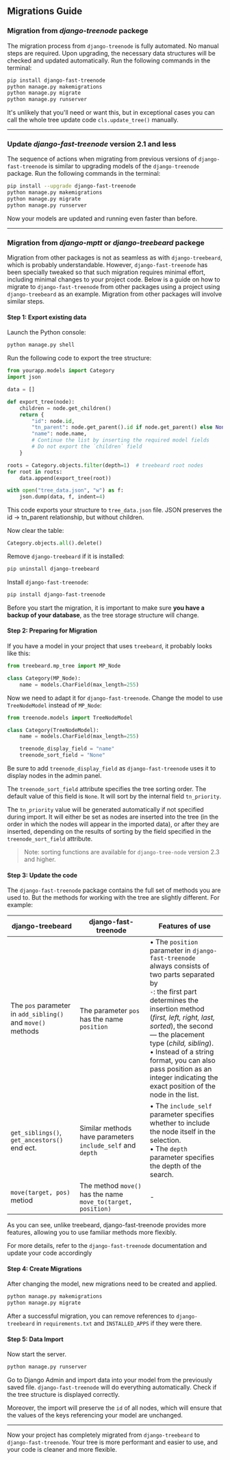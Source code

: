 ## Migrations Guide
### Migration from _django-treenode_ packege
The migration process from `django-treenode` is fully automated. No manual steps are required. Upon upgrading, the necessary data structures will be checked and updated automatically.
Run the following commands in the terminal:

```bash
pip install django-fast-treenode
python manage.py makemigrations
python manage.py migrate
python manage.py runserver
```
It's unlikely that you'll need or want this, but in exceptional cases you can call the whole tree update code `cls.update_tree()` manually.

---

### Update _django-fast-treenode_ version 2.1 and less
The sequence of actions when migrating from previous versions of `django-fast-treenode` is similar to upgrading models of the `django-treenode` package.
Run the following commands in the terminal:

```bash
pip install --upgrade django-fast-treenode
python manage.py makemigrations
python manage.py migrate
python manage.py runserver
```
Now your models are updated and running even faster than before.

---

### Migration from _django-mptt_ or _django-treebeard_ packege
Migration from other packages is not as seamless as with `django-treebeard`, which is probably understandable. However, `django-fast-treenode` has been specially tweaked so that such migration requires minimal effort, including minimal changes to your project code.
Below is a guide on how to migrate to `django-fast-treenode` from other packages using a project using `django-treebeard` as an example. Migration from other packages will involve similar steps.

#### Step 1: Export existing data
Launch the Python console:

```bash
python manage.py shell
```

Run the following code to export the tree structure:
```python
from yourapp.models import Category
import json

data = []

def export_tree(node):
    children = node.get_children()
    return {
        "id": node.id,
        "tn_parent": node.get_parent().id if node.get_parent() else None,
        "name": node.name,
        # Continue the list by inserting the required model fields
        # Do not export the `children` field
    }

roots = Category.objects.filter(depth=1)  # treebeard root nodes
for root in roots:
    data.append(export_tree(root))

with open("tree_data.json", "w") as f:
    json.dump(data, f, indent=4)
```

This code exports your structure to `tree_data.json` file. JSON preserves the id → tn_parent relationship, but without children.

Now clear the table:
```python
Category.objects.all().delete()
```
Remove `django-treebeard` if it is installed:
```bash
pip uninstall django-treebeard
```
Install `django-fast-treenode`:
```bash
pip install django-fast-treenode
```

Before you start the migration, it is important to make sure **you have a backup of your database**, as the tree storage structure will change.

#### Step 2: Preparing for Migration
If you have a model in your project that uses `treebeard`, it probably looks like this:
```python
from treebeard.mp_tree import MP_Node

class Category(MP_Node):
    name = models.CharField(max_length=255)
```
Now we need to adapt it for `django-fast-treenode`. Change the model to use `TreeNodeModel` instead of `MP_Node`:
```python
from treenode.models import TreeNodeModel

class Category(TreeNodeModel):
    name = models.CharField(max_length=255)

    treenode_display_field = "name"
    treenode_sort_field = "None"
```
Be sure to add `treenode_display_field` as `django-fast-treenode` uses it to display nodes in the admin panel. 

The `treenode_sort_field` attribute specifies the tree sorting order. The default value of this field is `None`. It will sort by the internal field `tn_priority`.

The `tn_priority` value will be generated automatically if not specified during import. It will either be set as nodes are inserted into the tree (in the order in which the nodes will appear in the imported data), or after they are inserted, depending on the results of sorting by the field specified in the `treenode_sort_field` attribute.

> Note: sorting functions are available for `django-tree-node` version 2.3 and higher.

#### Step 3: Update the code
The `django-fast-treenode` package contains the full set of methods you are used to. But the methods for working with the tree are slightly different. For example:

|**django-treebeard** | **django-fast-treenode** |**Features of use**|
|---------------------|----------------------|----------------------|
| The `pos` parameter in `add_sibling()` and `move()` methods |  The parameter `pos` has the name `position` | • The `position` parameter in `django-fast-treenode` always consists of two parts separated by <br>`-`: the first part determines the insertion method (_first, left, right, last, sorted_), the second — the placement type (_child, sibling_). <br> • Instead of a string format, you can also pass position as an integer indicating the exact position of the node in the list.|
|`get_siblings()`, `get_ancestors()` end ect. | Similar methods have parameters `include_self` and `depth` |• The `include_self` parameter specifies whether to include the node itself in the selection. <br> • The  `depth` parameter specifies the depth of the search. |
|`move(target, pos)` metiod| The method `move()` has the name `move_to(target, position)` | - |

As you can see, unlike treebeard, django-fast-treenode provides more features, allowing you to use familiar methods more flexibly.

For more details, refer to the `django-fast-treenode` documentation and update your code accordingly


#### Step 4: Create Migrations
After changing the model, new migrations need to be created and applied.

```bash
python manage.py makemigrations
python manage.py migrate
```

After a successful migration, you can remove references to `django-treebeard` in `requirements.txt` and `INSTALLED_APPS` if they were there.

#### Step 5:  Data Import
Now start the server.
   ```bash
   python manage.py runserver
   ```

Go to Django Admin and import data into your model from the previously saved file. `django-fast-treenode` will do everything automatically. Check if the tree structure is displayed correctly. 

Moreover, the import will preserve the `id` of all nodes, which will ensure that the values of the keys referencing your model are unchanged.

---

Now your project has completely migrated from `django-treebeard` to `django-fast-treenode`. Your tree is more performant and easier to use, and your code is cleaner and more flexible.
